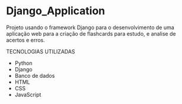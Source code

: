 # Django_Application
Projeto usando o framework Django para o desenvolvimento de uma aplicação web para a criação de flashcards para estudo, e analise de acertos e erros. 

TECNOLOGIAS UTILIZADAS

 - Python
 - Django
 - Banco de dados
 - HTML
 - CSS
 - JavaScript
